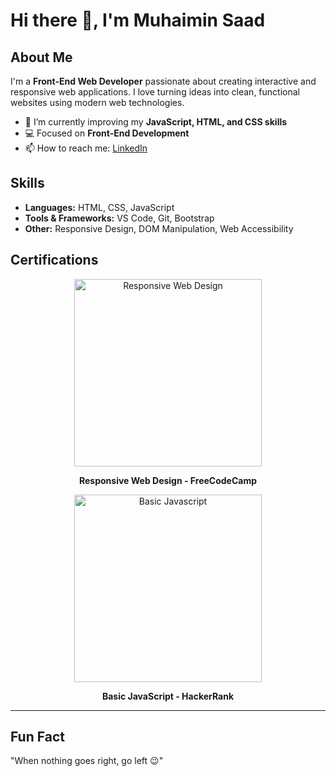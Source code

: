 # Hi there 👋, I'm Muhaimin Saad

## About Me
I'm a **Front-End Web Developer** passionate about creating interactive and responsive web applications. I love turning ideas into clean, functional websites using modern web technologies.  

- 🌱 I’m currently improving my **JavaScript, HTML, and CSS skills**  
- 💻 Focused on **Front-End Development**  
- 📫 How to reach me: [LinkedIn](https://www.linkedin.com/muhaiminsaad)  

## Skills
- **Languages:** HTML, CSS, JavaScript  
- **Tools & Frameworks:** VS Code, Git, Bootstrap  
- **Other:** Responsive Design, DOM Manipulation, Web Accessibility  

## Certifications

<div align="center">
  <a href="https://www.freecodecamp.org/certification/muhaiminsaad/responsive-web-design">
    <img src="https://ik.imagekit.io/muhaiminsaad/RWD_2700pxH.png" alt="Responsive Web Design" width="300">
  </a>
  <p><b>Responsive Web Design - FreeCodeCamp</b></p>
</div>

<div align="center">
  <a href="https://www.hackerrank.com/certificates/49f8d9416cb3">
    <img src="https://ik.imagekit.io/muhaiminsaad/javascript_basic_hr.jpg" alt="Basic Javascript" width="300">
  </a>
  <p><b>Basic JavaScript - HackerRank</b></p>
</div>

---

## Fun Fact
"When nothing goes right, go left 😉"
